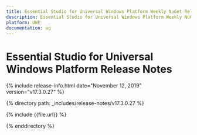 ```yaml
---
title: Essential Studio for Universal Windows Platform Weekly NuGet Release Release Notes  
description: Essential Studio for Universal Windows Platform Weekly NuGet Release Release Notes  
platform: UWP
documentation: ug
---
```


# Essential Studio for Universal Windows Platform  Release Notes  

{% include release-info.html date="November 12, 2019"  version="v17.3.0.27" %} 


{% directory path: _includes/release-notes/v17.3.0.27 %}

{% include {{file.url}} %}

{% enddirectory %}